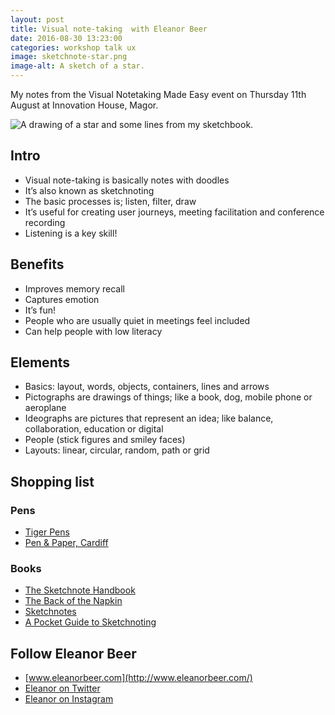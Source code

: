 ```yaml
---
layout: post  
title: Visual note-taking  with Eleanor Beer
date: 2016-08-30 13:23:00  
categories: workshop talk ux
image: sketchnote-star.png
image-alt: A sketch of a star.
---
```


My notes from the Visual Notetaking Made Easy event on Thursday 11th August at Innovation House, Magor.

![A drawing of a star and some lines from my sketchbook.](http://www.benjystanton.co.uk/assets/sketchnote-elements.png)

## Intro
- Visual note-taking is basically notes with doodles
- It’s also known as sketchnoting
- The basic processes is; listen, filter, draw
- It’s useful for creating user journeys, meeting facilitation and conference recording
- Listening is a key skill!

## Benefits
- Improves memory recall
- Captures emotion
- It’s fun!
- People who are usually quiet in meetings feel included
- Can help people with low literacy

## Elements
- Basics: layout, words, objects, containers, lines and arrows
- Pictographs are drawings of things; like a book, dog, mobile phone or aeroplane
- Ideographs are pictures that represent an idea; like balance, collaboration, education or digital
- People (stick figures and smiley faces)
- Layouts: linear, circular, random, path or grid

## Shopping list
### Pens
- [Tiger Pens](http://www.tigerpens.co.uk/)
- [Pen & Paper, Cardiff](https://www.penandpaper.co.uk/)

### Books
- [The Sketchnote Handbook](http://rohdesign.com/handbook)
- [The Back of the Napkin](http://www.danroam.com/the-back-of-the-napkin/)
- [Sketchnotes](http://www.sketchnotesbook.com/)
- [A Pocket Guide to Sketchnoting](https://payhip.com/b/uvS3)

## Follow Eleanor Beer
- [www.eleanorbeer.com](http://www.eleanorbeer.com/)
- [Eleanor on Twitter](https://twitter.com/eleanorbeer)
- [Eleanor on Instagram](https://www.instagram.com/eleanorbeer/)
